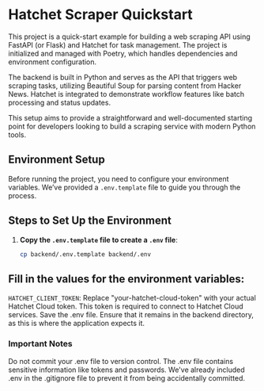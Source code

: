 # Hatchet Scraper Quickstart

This project is a quick-start example for building a web scraping API using FastAPI (or Flask) and Hatchet for task management. The project is initialized and managed with Poetry, which handles dependencies and environment configuration.

The backend is built in Python and serves as the API that triggers web scraping tasks, utilizing Beautiful Soup for parsing content from Hacker News. Hatchet is integrated to demonstrate workflow features like batch processing and status updates.

This setup aims to provide a straightforward and well-documented starting point for developers looking to build a scraping service with modern Python tools.

## Environment Setup

Before running the project, you need to configure your environment variables. We’ve provided a `.env.template` file to guide you through the process.

## Steps to Set Up the Environment

1. **Copy the `.env.template` file to create a `.env` file**:

   ```bash
   cp backend/.env.template backend/.env

## Fill in the values for the environment variables:

`HATCHET_CLIENT_TOKEN`: Replace "your-hatchet-cloud-token" with your actual Hatchet Cloud token. This token is required to connect to Hatchet Cloud services.
Save the .env file. Ensure that it remains in the backend directory, as this is where the application expects it.

### Important Notes
Do not commit your .env file to version control. The .env file contains sensitive information like tokens and passwords. We've already included .env in the .gitignore file to prevent it from being accidentally committed.
